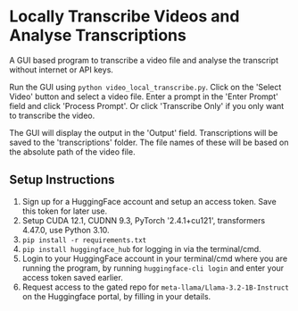 # Locally Transcribe Videos and Analyse Transcriptions

A GUI based program to transcribe a video file and analyse the transcript without internet or API keys.

Run the GUI using `python video_local_transcribe.py`. Click on the 'Select Video' button and select a video file. 
Enter a prompt in the 'Enter Prompt' field and click 'Process Prompt'. Or click 'Transcribe Only' if you only want to transcribe the video.

The GUI will display the output in the 'Output' field.
Transcriptions will be saved to the 'transcriptions' folder. The file names of these will be based on the absolute path of the video file.

## Setup Instructions

1. Sign up for a HuggingFace account and setup an access token. Save this token for later use. 
2. Setup CUDA 12.1, CUDNN 9.3, PyTorch '2.4.1+cu121', transformers 4.47.0, use Python 3.10.
3. `pip install -r requirements.txt`
4. `pip install huggingface_hub` for logging in via the terminal/cmd.
5. Login to your HuggingFace account in your terminal/cmd where you are running the program, by running 
   `huggingface-cli login` and enter your access token saved earlier. 
6. Request access to the gated repo for `meta-llama/Llama-3.2-1B-Instruct` on the Huggingface portal, by filling in your details.
